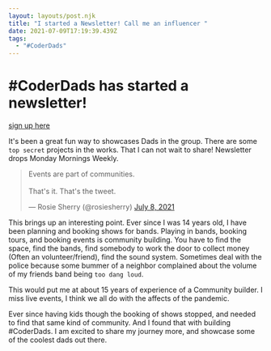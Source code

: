 ```yaml
---
layout: layouts/post.njk
title: "I started a Newsletter! Call me an influencer "
date: 2021-07-09T17:19:39.439Z
tags:
  - "#CoderDads"
---
```

# #CoderDads has started a newsletter! 

[sign up here](https://www.sendfox.com/coderdads)

It's been a great fun way to showcases Dads in the group. 
There are some `top secret` projects in the works. That I can not wait to share! Newsletter drops Monday Mornings Weekly. 

<blockquote class="twitter-tweet"><p lang="en" dir="ltr">Events are part of communities.<br><br>That&#39;s it. That&#39;s the tweet.</p>&mdash; Rosie Sherry (@rosiesherry) <a href="https://twitter.com/rosiesherry/status/1413135811361472521?ref_src=twsrc%5Etfw">July 8, 2021</a></blockquote> <script async src="https://platform.twitter.com/widgets.js" charset="utf-8"></script>

This brings up an interesting point. Ever since I was 14 years old, I have been planning and booking shows for bands. Playing in bands, booking tours, and booking events is community building. You have to find the space, find the bands, find somebody to work the door to collect money (Often an volunteer/friend), find the sound system. Sometimes deal with the police because some bummer of a neighbor complained about the volume of my friends band being `too dang loud`. 

This would put me at about 15 years of experience of a Community builder. I miss live events, I think we all do with the affects of the pandemic. 


Ever since having kids though the booking of shows stopped, and needed to find that same kind of community. And I found that with building #CoderDads. I am excited to share my journey more, and showcase some of the coolest dads out there. 

